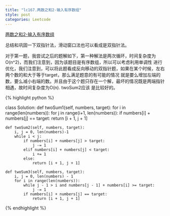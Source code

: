 ```yaml
---
title: "lc167.两数之和2-输入有序数组"
style: post
categories: Leetcode
---
```


[两数之和2-输入有序数组](https://leetcode-cn.com/problems/two-sum-ii-input-array-is-sorted/)

总结和巩固一下双指针法，滑动窗口法也可以看成是双指针法。

对于第一题，我尝试之后的题解如下，第一种解法是两次循环，时间复杂度为O(n^2)，而我们注意到，因为该题目是有序数组，所以可以考虑利用单调性
        进行优化，我们注意到，可以将此题看成反向移动的双指针题，如果在某个时候，左右两个数的和大于等于target，那么满足题意的有可能的情况
        就是要么增加左端的数，要么减小右端的数。并且由于这个题只存在一个解，最坏的情况既是两端指针相遇，故时间复杂度为O(n). twoSum2应该
        是比较好的。


{% highlight python %}

class Solution:
    def twoSum1(self, numbers, target):
        for i in range(len(numbers)):
            for j in range(i+1, len(numbers)):
                if numbers[i] + numbers[j] == target:
                    return [i + 1, j + 1]

    def twoSum2(self, numbers, target):
        i, j = 0, len(numbers)-1
        while i < j:
            if numbers[i] + numbers[j] > target:
                j -= 1
            elif numbers[i] + numbers[j] < target:
                i += 1
            else:
                return [i + 1, j + 1]

    def twoSum3(self, numbers, target):
        i, j = 0, len(numbers) - 1
        for i in range(len(numbers)):
            while j - 1 > i and numbers[j - 1] + numbers[i] >= target:
                j -= 1
            if numbers[i] + numbers[j] == target:
                return [i + 1, j + 1]

{% endhighlight %}